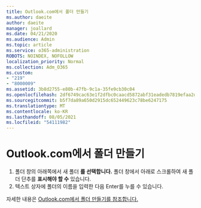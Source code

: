 ```yaml
---
title: Outlook.com에서 폴더 만들기
ms.author: daeite
author: daeite
manager: joallard
ms.date: 04/21/2020
ms.audience: Admin
ms.topic: article
ms.service: o365-administration
ROBOTS: NOINDEX, NOFOLLOW
localization_priority: Normal
ms.collection: Adm_O365
ms.custom:
- "219"
- "8000009"
ms.assetid: 3b8d2755-e80b-47fb-9c1a-35fe9cb30c04
ms.openlocfilehash: 2df6749cac63e1f2dfbc0caacd5872abf31eadedb7819efaa2d4a05be56f8e4f
ms.sourcegitcommit: b5f7da89a650d2915dc652449623c78be6247175
ms.translationtype: MT
ms.contentlocale: ko-KR
ms.lasthandoff: 08/05/2021
ms.locfileid: "54111982"
---
```

# <a name="create-a-folder-in-outlookcom"></a>Outlook.com에서 폴더 만들기

1. 폴더 창의 아래쪽에서 새 폴더 **를 선택합니다.** 폴더 창에서 아래로 스크롤하여 새 폴더 단추를 **표시해야 할 수** 있습니다.
2. 텍스트 상자에 폴더의 이름을 입력한 다음 Enter를 누를 수 있습니다.

자세한 내용은 [Outlook.com에서 폴더 만들기를 참조합니다.](https://support.office.com/article/6bb0723a-f39f-4a8d-bb3f-fab5dcc2510a?wt.mc_id=Office_Outlook_com_Alchemy)